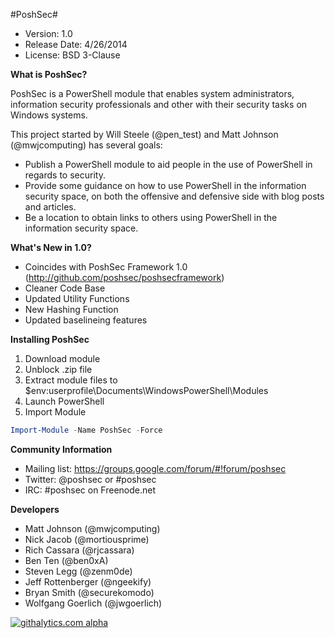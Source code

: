 #PoshSec#
- Version: 1.0
- Release Date: 4/26/2014
- License: BSD 3-Clause


**What is PoshSec?**

PoshSec is a PowerShell module that enables system administrators, information security professionals and other with their security tasks on Windows systems.

This project started by Will Steele (@pen_test) and Matt Johnson (@mwjcomputing) has several goals:

- Publish a PowerShell module to aid people in the use of PowerShell in regards to security.
- Provide some guidance on how to use PowerShell in the information security space, on both the offensive and defensive side with blog posts and articles.
- Be a location to obtain links to others using PowerShell in the information security space.


**What's New in 1.0?**

- Coincides with PoshSec Framework 1.0 (http://github.com/poshsec/poshsecframework)
- Cleaner Code Base
- Updated Utility Functions
- New Hashing Function
- Updated baselineing features


**Installing PoshSec**

1. Download module
2. Unblock .zip file
3. Extract module files to $env:userprofile\Documents\WindowsPowerShell\Modules
4. Launch PowerShell
5. Import Module
```PowerShell
Import-Module -Name PoshSec -Force
```

**Community Information**
- Mailing list: https://groups.google.com/forum/#!forum/poshsec
- Twitter: @poshsec or #poshsec
- IRC: #poshsec on Freenode.net

**Developers**
- Matt Johnson (@mwjcomputing)
- Nick Jacob (@mortiousprime)
- Rich Cassara (@rjcassara)
- Ben Ten (@ben0xA)
- Steven Legg (@zenm0de)
- Jeff Rottenberger (@ngeekify)
- Bryan Smith (@securekomodo)
- Wolfgang Goerlich (@jwgoerlich)

[![githalytics.com alpha](https://cruel-carlota.pagodabox.com/5629ba33057907958b34e4e40bbefff0 "githalytics.com")](http://githalytics.com/PoshSec/PoshSec)

